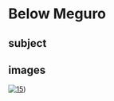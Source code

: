# Below Meguro

## subject

## images

[![15](https://upload.wikimedia.org/wikipedia/commons/thumb/f/fc/Shimomeguro.jpg/290px-Shimomeguro.jpg)](https://en.wikipedia.org/wiki/File:Shimomeguro.jpg))
